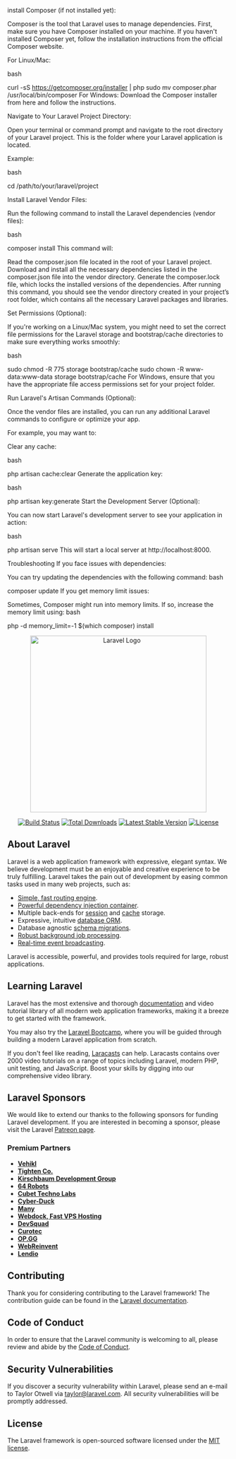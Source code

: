 install Composer (if not installed yet):

Composer is the tool that Laravel uses to manage dependencies. First, make sure you have Composer installed on your machine. If you haven't installed Composer yet, follow the installation instructions from the official Composer website.

For Linux/Mac:

bash

curl -sS https://getcomposer.org/installer | php
sudo mv composer.phar /usr/local/bin/composer
For Windows: Download the Composer installer from here and follow the instructions.

Navigate to Your Laravel Project Directory:

Open your terminal or command prompt and navigate to the root directory of your Laravel project. This is the folder where your Laravel application is located.

Example:

bash

cd /path/to/your/laravel/project


Install Laravel Vendor Files:

Run the following command to install the Laravel dependencies (vendor files):

bash

composer install
This command will:

Read the composer.json file located in the root of your Laravel project.
Download and install all the necessary dependencies listed in the composer.json file into the vendor directory.
Generate the composer.lock file, which locks the installed versions of the dependencies.
After running this command, you should see the vendor directory created in your project’s root folder, which contains all the necessary Laravel packages and libraries.

Set Permissions (Optional):

If you're working on a Linux/Mac system, you might need to set the correct file permissions for the Laravel storage and bootstrap/cache directories to make sure everything works smoothly:

bash

sudo chmod -R 775 storage bootstrap/cache
sudo chown -R www-data:www-data storage bootstrap/cache
For Windows, ensure that you have the appropriate file access permissions set for your project folder.

Run Laravel's Artisan Commands (Optional):

Once the vendor files are installed, you can run any additional Laravel commands to configure or optimize your app.

For example, you may want to:

Clear any cache:

bash

php artisan cache:clear
Generate the application key:

bash

php artisan key:generate
Start the Development Server (Optional):

You can now start Laravel's development server to see your application in action:

bash

php artisan serve
This will start a local server at http://localhost:8000.

Troubleshooting
If you face issues with dependencies:

You can try updating the dependencies with the following command:
bash

composer update
If you get memory limit issues:

Sometimes, Composer might run into memory limits. If so, increase the memory limit using:
bash

php -d memory_limit=-1 $(which composer) install

<p align="center"><a href="https://laravel.com" target="_blank"><img src="https://raw.githubusercontent.com/laravel/art/master/logo-lockup/5%20SVG/2%20CMYK/1%20Full%20Color/laravel-logolockup-cmyk-red.svg" width="400" alt="Laravel Logo"></a></p>

<p align="center">
<a href="https://github.com/laravel/framework/actions"><img src="https://github.com/laravel/framework/workflows/tests/badge.svg" alt="Build Status"></a>
<a href="https://packagist.org/packages/laravel/framework"><img src="https://img.shields.io/packagist/dt/laravel/framework" alt="Total Downloads"></a>
<a href="https://packagist.org/packages/laravel/framework"><img src="https://img.shields.io/packagist/v/laravel/framework" alt="Latest Stable Version"></a>
<a href="https://packagist.org/packages/laravel/framework"><img src="https://img.shields.io/packagist/l/laravel/framework" alt="License"></a>
</p>

## About Laravel

Laravel is a web application framework with expressive, elegant syntax. We believe development must be an enjoyable and creative experience to be truly fulfilling. Laravel takes the pain out of development by easing common tasks used in many web projects, such as:

- [Simple, fast routing engine](https://laravel.com/docs/routing).
- [Powerful dependency injection container](https://laravel.com/docs/container).
- Multiple back-ends for [session](https://laravel.com/docs/session) and [cache](https://laravel.com/docs/cache) storage.
- Expressive, intuitive [database ORM](https://laravel.com/docs/eloquent).
- Database agnostic [schema migrations](https://laravel.com/docs/migrations).
- [Robust background job processing](https://laravel.com/docs/queues).
- [Real-time event broadcasting](https://laravel.com/docs/broadcasting).

Laravel is accessible, powerful, and provides tools required for large, robust applications.

## Learning Laravel

Laravel has the most extensive and thorough [documentation](https://laravel.com/docs) and video tutorial library of all modern web application frameworks, making it a breeze to get started with the framework.

You may also try the [Laravel Bootcamp](https://bootcamp.laravel.com), where you will be guided through building a modern Laravel application from scratch.

If you don't feel like reading, [Laracasts](https://laracasts.com) can help. Laracasts contains over 2000 video tutorials on a range of topics including Laravel, modern PHP, unit testing, and JavaScript. Boost your skills by digging into our comprehensive video library.

## Laravel Sponsors

We would like to extend our thanks to the following sponsors for funding Laravel development. If you are interested in becoming a sponsor, please visit the Laravel [Patreon page](https://patreon.com/taylorotwell).

### Premium Partners

- **[Vehikl](https://vehikl.com/)**
- **[Tighten Co.](https://tighten.co)**
- **[Kirschbaum Development Group](https://kirschbaumdevelopment.com)**
- **[64 Robots](https://64robots.com)**
- **[Cubet Techno Labs](https://cubettech.com)**
- **[Cyber-Duck](https://cyber-duck.co.uk)**
- **[Many](https://www.many.co.uk)**
- **[Webdock, Fast VPS Hosting](https://www.webdock.io/en)**
- **[DevSquad](https://devsquad.com)**
- **[Curotec](https://www.curotec.com/services/technologies/laravel/)**
- **[OP.GG](https://op.gg)**
- **[WebReinvent](https://webreinvent.com/?utm_source=laravel&utm_medium=github&utm_campaign=patreon-sponsors)**
- **[Lendio](https://lendio.com)**

## Contributing

Thank you for considering contributing to the Laravel framework! The contribution guide can be found in the [Laravel documentation](https://laravel.com/docs/contributions).

## Code of Conduct

In order to ensure that the Laravel community is welcoming to all, please review and abide by the [Code of Conduct](https://laravel.com/docs/contributions#code-of-conduct).

## Security Vulnerabilities

If you discover a security vulnerability within Laravel, please send an e-mail to Taylor Otwell via [taylor@laravel.com](mailto:taylor@laravel.com). All security vulnerabilities will be promptly addressed.

## License

The Laravel framework is open-sourced software licensed under the [MIT license](https://opensource.org/licenses/MIT).
